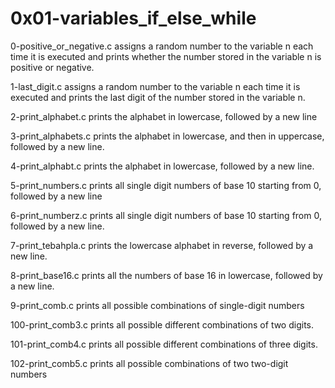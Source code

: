 # 0x01-variables_if_else_while

0-positive_or_negative.c assigns a random number to the variable n each time it is executed and prints whether the number stored in the variable n is positive or negative.

1-last_digit.c assigns a random number to the variable n each time it is executed and prints the last digit of the number stored in the variable n.

2-print_alphabet.c prints the alphabet in lowercase, followed by a new line

3-print_alphabets.c prints the alphabet in lowercase, and then in uppercase, followed by a new line.

4-print_alphabt.c prints the alphabet in lowercase, followed by a new line.

5-print_numbers.c prints all single digit numbers of base 10 starting from 0, followed by a new line

6-print_numberz.c prints all single digit numbers of base 10 starting from 0, followed by a new line.

7-print_tebahpla.c  prints the lowercase alphabet in reverse, followed by a new line.

8-print_base16.c prints all the numbers of base 16 in lowercase, followed by a new line.

9-print_comb.c prints all possible combinations of single-digit numbers

100-print_comb3.c prints all possible different combinations of two digits.

101-print_comb4.c prints all possible different combinations of three digits.

102-print_comb5.c prints all possible combinations of two two-digit numbers
